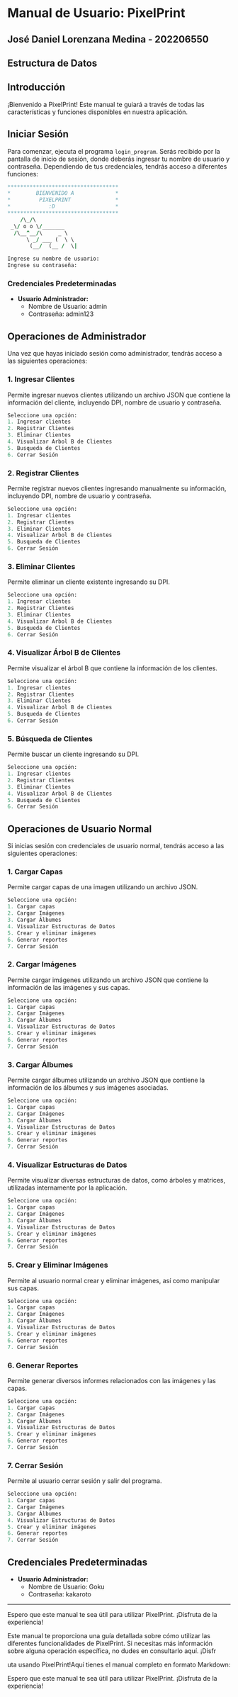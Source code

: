
# Manual de Usuario: PixelPrint
## José Daniel Lorenzana Medina - 202206550
## Estructura de Datos

## Introducción

¡Bienvenido a PixelPrint! Este manual te guiará a través de todas las características y funciones disponibles en nuestra aplicación.

## Iniciar Sesión

Para comenzar, ejecuta el programa `login_program`. Serás recibido por la pantalla de inicio de sesión, donde deberás ingresar tu nombre de usuario y contraseña. Dependiendo de tus credenciales, tendrás acceso a diferentes funciones:

```fortran
***********************************
*        BIENVENIDO A             *
*         PIXELPRINT              *
*            :D                   *
***********************************
    /\_/\ 
 _\/ o o \/_______ 
  /\__^__/\     _ \ 
      \ _/ ___ (  \ \ 
       (__/  (__ /  \| 

Ingrese su nombre de usuario:
Ingrese su contraseña:
```

### Credenciales Predeterminadas

- **Usuario Administrador:**
  - Nombre de Usuario: admin
  - Contraseña: admin123

## Operaciones de Administrador

Una vez que hayas iniciado sesión como administrador, tendrás acceso a las siguientes operaciones:

### 1. Ingresar Clientes

Permite ingresar nuevos clientes utilizando un archivo JSON que contiene la información del cliente, incluyendo DPI, nombre de usuario y contraseña.

```fortran
Seleccione una opción:
1. Ingresar clientes
2. Registrar Clientes
3. Eliminar Clientes
4. Visualizar Arbol B de Clientes
5. Busqueda de Clientes
6. Cerrar Sesión
```

### 2. Registrar Clientes

Permite registrar nuevos clientes ingresando manualmente su información, incluyendo DPI, nombre de usuario y contraseña.

```fortran
Seleccione una opción:
1. Ingresar clientes
2. Registrar Clientes
3. Eliminar Clientes
4. Visualizar Arbol B de Clientes
5. Busqueda de Clientes
6. Cerrar Sesión
```

### 3. Eliminar Clientes

Permite eliminar un cliente existente ingresando su DPI.

```fortran
Seleccione una opción:
1. Ingresar clientes
2. Registrar Clientes
3. Eliminar Clientes
4. Visualizar Arbol B de Clientes
5. Busqueda de Clientes
6. Cerrar Sesión
```

### 4. Visualizar Árbol B de Clientes

Permite visualizar el árbol B que contiene la información de los clientes.

```fortran
Seleccione una opción:
1. Ingresar clientes
2. Registrar Clientes
3. Eliminar Clientes
4. Visualizar Arbol B de Clientes
5. Busqueda de Clientes
6. Cerrar Sesión
```

### 5. Búsqueda de Clientes

Permite buscar un cliente ingresando su DPI.

```fortran
Seleccione una opción:
1. Ingresar clientes
2. Registrar Clientes
3. Eliminar Clientes
4. Visualizar Arbol B de Clientes
5. Busqueda de Clientes
6. Cerrar Sesión
```

## Operaciones de Usuario Normal

Si inicias sesión con credenciales de usuario normal, tendrás acceso a las siguientes operaciones:

### 1. Cargar Capas

Permite cargar capas de una imagen utilizando un archivo JSON.

```fortran
Seleccione una opción:
1. Cargar capas
2. Cargar Imágenes
3. Cargar Álbumes
4. Visualizar Estructuras de Datos
5. Crear y eliminar imágenes
6. Generar reportes
7. Cerrar Sesión
```

### 2. Cargar Imágenes

Permite cargar imágenes utilizando un archivo JSON que contiene la información de las imágenes y sus capas.

```fortran
Seleccione una opción:
1. Cargar capas
2. Cargar Imágenes
3. Cargar Álbumes
4. Visualizar Estructuras de Datos
5. Crear y eliminar imágenes
6. Generar reportes
7. Cerrar Sesión
```

### 3. Cargar Álbumes

Permite cargar álbumes utilizando un archivo JSON que contiene la información de los álbumes y sus imágenes asociadas.

```fortran
Seleccione una opción:
1. Cargar capas
2. Cargar Imágenes
3. Cargar Álbumes
4. Visualizar Estructuras de Datos
5. Crear y eliminar imágenes
6. Generar reportes
7. Cerrar Sesión
```

### 4. Visualizar Estructuras de Datos

Permite visualizar diversas estructuras de datos, como árboles y matrices, utilizadas internamente por la aplicación.

```fortran
Seleccione una opción:
1. Cargar capas
2. Cargar Imágenes
3. Cargar Álbumes
4. Visualizar Estructuras de Datos
5. Crear y eliminar imágenes
6. Generar reportes
7. Cerrar Sesión
```

### 5. Crear y Eliminar Imágenes

Permite al usuario normal crear y eliminar imágenes, así como manipular sus capas.

```fortran
Seleccione una opción:
1. Cargar capas
2. Cargar Imágenes
3. Cargar Álbumes
4. Visualizar Estructuras de Datos
5. Crear y eliminar imágenes
6. Generar reportes
7. Cerrar Sesión
```

### 6. Generar Reportes

Permite generar diversos informes relacionados con las imágenes y las capas.

```fortran
Seleccione una opción:
1. Cargar capas
2. Cargar Imágenes
3. Cargar Álbumes
4. Visualizar Estructuras de Datos
5. Crear y eliminar imágenes
6. Generar reportes
7. Cerrar Sesión
```

### 7. Cerrar Sesión

Permite al usuario cerrar sesión y salir del programa.

```fortran
Seleccione una opción:
1. Cargar capas
2. Cargar Imágenes
3. Cargar Álbumes
4. Visualizar Estructuras de Datos
5. Crear y eliminar imágenes
6. Generar reportes
7. Cerrar Sesión
```

## Credenciales Predeterminadas

- **Usuario Administrador:**
  - Nombre de Usuario: Goku
  - Contraseña: kakaroto

---

Espero que este manual te sea útil para utilizar PixelPrint. ¡Disfruta de la experiencia!


Este manual te proporciona una guía detallada sobre cómo utilizar las diferentes funcionalidades de PixelPrint. Si necesitas más información sobre alguna operación específica, no dudes en consultarlo aquí. ¡Disfr

uta usando PixelPrint!Aquí tienes el manual completo en formato Markdown:

Espero que este manual te sea útil para utilizar PixelPrint. ¡Disfruta de la experiencia!
